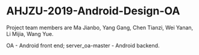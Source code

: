 # AHJZU-2019-Android-Design-OA
Project team members are Ma Jianbo, Yang Gang, Chen Tianzi, Wei Yanan, Li Mijia, Wang Yue.

OA - Android front end;
server_oa-master - Android backend.
